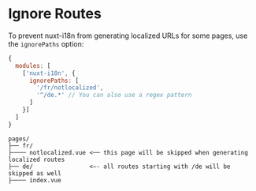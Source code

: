 # Ignore Routes

To prevent nuxt-i18n from generating localized URLs for some pages, use the `ignorePaths` option:

```js
{
  modules: [
    ['nuxt-i18n', {
      ignorePaths: [
        '/fr/notlocalized',
        '^/de.*' // You can also use a regex pattern
      ]
    }]
  ]
}
```

```
pages/
├── fr/
├──── notlocalized.vue <── this page will be skipped when generating localized routes
├── de/                <–- all routes starting with /de will be skipped as well
├──── index.vue
```



